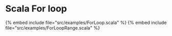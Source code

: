 # Scala For loop


{% embed include file="src/examples/ForLoop.scala" %}
{% embed include file="src/examples/ForLoopRange.scala" %}



